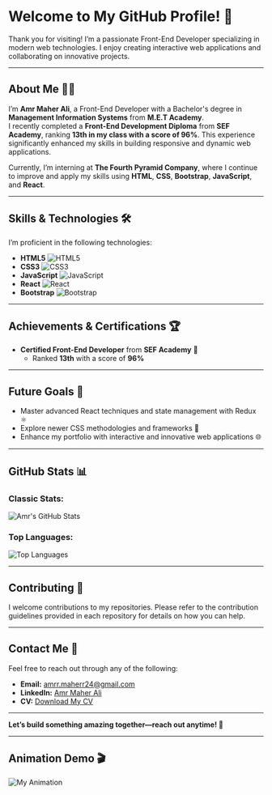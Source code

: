 # Welcome to My GitHub Profile! 👋  

Thank you for visiting! I’m a passionate Front-End Developer specializing in modern web technologies. I enjoy creating interactive web applications and collaborating on innovative projects.  

---

## About Me 🧑‍💻  

I’m **Amr Maher Ali**, a Front-End Developer with a Bachelor's degree in **Management Information Systems** from **M.E.T Academy**.  
I recently completed a **Front-End Development Diploma** from **SEF Academy**, ranking **13th in my class with a score of 96%**. This experience significantly enhanced my skills in building responsive and dynamic web applications.  

Currently, I’m interning at **The Fourth Pyramid Company**, where I continue to improve and apply my skills using **HTML**, **CSS**, **Bootstrap**, **JavaScript**, and **React**.  

---

## Skills & Technologies 🛠️  

I’m proficient in the following technologies:  

- **HTML5** ![HTML5](https://img.shields.io/badge/HTML5-E34F26?style=for-the-badge&logo=html5&logoColor=white)  
- **CSS3** ![CSS3](https://img.shields.io/badge/CSS3-1572B6?style=for-the-badge&logo=css3&logoColor=white)  
- **JavaScript** ![JavaScript](https://img.shields.io/badge/JavaScript-F7DF1E?style=for-the-badge&logo=javascript&logoColor=black)  
- **React** ![React](https://img.shields.io/badge/React-61DAFB?style=for-the-badge&logo=react&logoColor=black)  
- **Bootstrap** ![Bootstrap](https://img.shields.io/badge/Bootstrap-563D7C?style=for-the-badge&logo=bootstrap&logoColor=white)  

---

## Achievements & Certifications 🏆  

- **Certified Front-End Developer** from **SEF Academy** 🏅  
  - Ranked **13th** with a score of **96%**  

---

## Future Goals 🚀  

- Master advanced React techniques and state management with Redux ⚛️  
- Explore newer CSS methodologies and frameworks 🎨  
- Enhance my portfolio with interactive and innovative web applications 🌐  

---

## GitHub Stats 📊  

### Classic Stats:  
![Amr's GitHub Stats](https://github-readme-stats.vercel.app/api?username=Amrr-Maherr&show_icons=true&theme=radical&hide_title=true&count_private=true)  

### Top Languages:  
![Top Languages](https://github-readme-stats.vercel.app/api/top-langs/?username=Amrr-Maherr&layout=compact&theme=radical)  

---

## Contributing 🤝  

I welcome contributions to my repositories. Please refer to the contribution guidelines provided in each repository for details on how you can help.  

---

## Contact Me 📧  

Feel free to reach out through any of the following:  

- **Email:** [amrr.maherr24@gmail.com](mailto:amrr.maherr24@gmail.com)  
- **LinkedIn:** [Amr Maher Ali](https://www.linkedin.com/in/Amrr-Maherr)  
- **CV:** [Download My CV](https://drive.google.com/file/d/1Sw4VwnQa1GbO_2ssbn5ehPZsPVG53kA9/view?usp=drive_link)  

---

**Let’s build something amazing together—reach out anytime! 🚀**  

---

## Animation Demo 🎬  

![My Animation](https://media.giphy.com/media/3o6Zt36RROYvWyEmak/giphy.gif)

